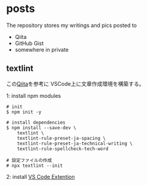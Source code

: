 # posts

The repository stores my writings and pics posted to

* Qiita
* GitHub Gist
* somewhere in private

## textlint

この[Qiita](https://qiita.com/takasp/items/22f7f72b691fda30aea2)を参考に
VSCode上に文章作成環境を構築する。

1: install npm modules

```
# init
$ npm init -y

# install dependencies
$ npm install --save-dev \
    textlint \
    textlint-rule-preset-ja-spacing \
    textlint-rule-preset-ja-technical-writing \
    textlint-rule-spellcheck-tech-word

# 設定ファイルの作成
# npx textlint --init
```

2: install [VS Code Extention](https://marketplace.visualstudio.com/items?itemName=taichi.vscode-textlint)